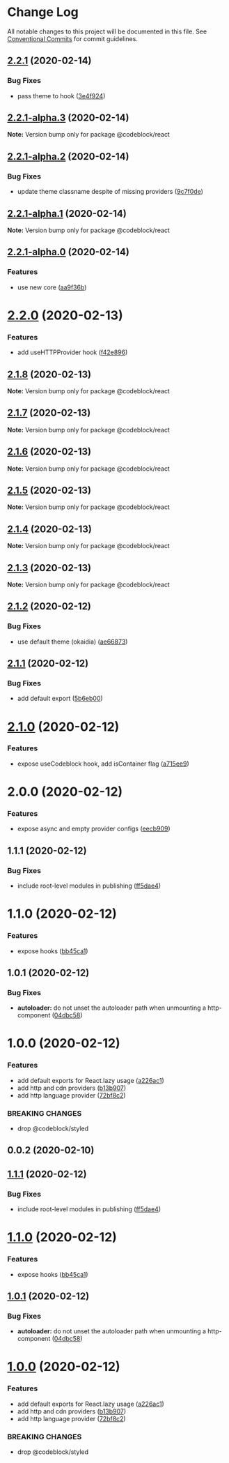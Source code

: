 # Change Log

All notable changes to this project will be documented in this file.
See [Conventional Commits](https://conventionalcommits.org) for commit guidelines.

## [2.2.1](https://github.com/codeblockjs/codeblock/compare/@codeblock/react@2.2.1-alpha.3...@codeblock/react@2.2.1) (2020-02-14)


### Bug Fixes

* pass theme to hook ([3e4f924](https://github.com/codeblockjs/codeblock/commit/3e4f9242de3f0bc828093b7d73a1b5f84f44f278))





## [2.2.1-alpha.3](https://github.com/codeblockjs/codeblock/compare/@codeblock/react@2.2.1-alpha.2...@codeblock/react@2.2.1-alpha.3) (2020-02-14)

**Note:** Version bump only for package @codeblock/react





## [2.2.1-alpha.2](https://github.com/codeblockjs/codeblock/compare/@codeblock/react@2.2.1-alpha.1...@codeblock/react@2.2.1-alpha.2) (2020-02-14)


### Bug Fixes

* update theme classname despite of missing providers ([9c7f0de](https://github.com/codeblockjs/codeblock/commit/9c7f0de70e341f91b1ef80257e5ab50591ac4ac8))





## [2.2.1-alpha.1](https://github.com/codeblockjs/codeblock/compare/@codeblock/react@2.2.1-alpha.0...@codeblock/react@2.2.1-alpha.1) (2020-02-14)

**Note:** Version bump only for package @codeblock/react





## [2.2.1-alpha.0](https://github.com/codeblockjs/codeblock/compare/@codeblock/react@2.2.0...@codeblock/react@2.2.1-alpha.0) (2020-02-14)


### Features

* use new core ([aa9f36b](https://github.com/codeblockjs/codeblock/commit/aa9f36bd38c8cb980aebf4adeb4fb472e1300747))





# [2.2.0](https://github.com/codeblockjs/codeblock/compare/@codeblock/react@2.1.8...@codeblock/react@2.2.0) (2020-02-13)


### Features

* add useHTTPProvider hook ([f42e896](https://github.com/codeblockjs/codeblock/commit/f42e896307dd9caa583472d7e1339a0c81cad1c2))





## [2.1.8](https://github.com/codeblockjs/codeblock/compare/@codeblock/react@2.1.7...@codeblock/react@2.1.8) (2020-02-13)

**Note:** Version bump only for package @codeblock/react





## [2.1.7](https://github.com/codeblockjs/codeblock/compare/@codeblock/react@2.1.6...@codeblock/react@2.1.7) (2020-02-13)

**Note:** Version bump only for package @codeblock/react





## [2.1.6](https://github.com/codeblockjs/codeblock/compare/@codeblock/react@2.1.5...@codeblock/react@2.1.6) (2020-02-13)

**Note:** Version bump only for package @codeblock/react





## [2.1.5](https://github.com/codeblockjs/codeblock/compare/@codeblock/react@2.1.4...@codeblock/react@2.1.5) (2020-02-13)

**Note:** Version bump only for package @codeblock/react





## [2.1.4](https://github.com/codeblockjs/codeblock/compare/@codeblock/react@2.1.3...@codeblock/react@2.1.4) (2020-02-13)

**Note:** Version bump only for package @codeblock/react





## [2.1.3](https://github.com/codeblockjs/codeblock/compare/@codeblock/react@2.1.2...@codeblock/react@2.1.3) (2020-02-13)

**Note:** Version bump only for package @codeblock/react





## [2.1.2](https://github.com/codeblockjs/codeblock/compare/@codeblock/react@2.1.1...@codeblock/react@2.1.2) (2020-02-12)


### Bug Fixes

* use default theme (okaidia) ([ae66873](https://github.com/codeblockjs/codeblock/commit/ae66873d3f763a95f3d26a4b676c96c8d8f2adc9))





## [2.1.1](https://github.com/codeblockjs/codeblock/compare/@codeblock/react@2.1.0...@codeblock/react@2.1.1) (2020-02-12)


### Bug Fixes

* add default export ([5b6eb00](https://github.com/codeblockjs/codeblock/commit/5b6eb00e318fbce8984d810aab7ba4c7d1ed908e))





# [2.1.0](https://github.com/codeblockjs/codeblock/compare/@codeblock/react@2.0.0...@codeblock/react@2.1.0) (2020-02-12)


### Features

* expose useCodeblock hook, add isContainer flag ([a715ee9](https://github.com/codeblockjs/codeblock/commit/a715ee9a425deef93f6bccc05ec2212f758da463))





# 2.0.0 (2020-02-12)


### Features

* expose async and empty provider configs ([eecb909](https://github.com/codeblockjs/codeblock/commit/eecb909e79dc2d199a0ddd95a306824f3af1894a))



## 1.1.1 (2020-02-12)


### Bug Fixes

* include root-level modules in publishing ([ff5dae4](https://github.com/codeblockjs/codeblock/commit/ff5dae4f59e82cd89693b630d1f6f661516b41cb))



# 1.1.0 (2020-02-12)


### Features

* expose hooks ([bb45ca1](https://github.com/codeblockjs/codeblock/commit/bb45ca1df8c8e75b1d7d1ca93b1c29f442a264e6))



## 1.0.1 (2020-02-12)


### Bug Fixes

* **autoloader:** do not unset the autoloader path when unmounting a http-component ([04dbc58](https://github.com/codeblockjs/codeblock/commit/04dbc5806c24fa58ac19e4818f4aa8e9669175ef))



# 1.0.0 (2020-02-12)


### Features

* add default exports for React.lazy usage ([a226ac1](https://github.com/codeblockjs/codeblock/commit/a226ac11338f407bc8f9035db109d55c25640227))
* add http and cdn providers ([b13b907](https://github.com/codeblockjs/codeblock/commit/b13b9076ca2a0ddf637bc2e102da6490f6b66a2e))
* add http language provider ([72bf8c2](https://github.com/codeblockjs/codeblock/commit/72bf8c2a2db8557a65fc39e009cd420561b507a2))


### BREAKING CHANGES

* drop @codeblock/styled



## 0.0.2 (2020-02-10)





## [1.1.1](https://github.com/codeblockjs/codeblock/compare/v1.1.0...v1.1.1) (2020-02-12)


### Bug Fixes

* include root-level modules in publishing ([ff5dae4](https://github.com/codeblockjs/codeblock/commit/ff5dae4f59e82cd89693b630d1f6f661516b41cb))





# [1.1.0](https://github.com/codeblockjs/codeblock/compare/v1.0.1...v1.1.0) (2020-02-12)


### Features

* expose hooks ([bb45ca1](https://github.com/codeblockjs/codeblock/commit/bb45ca1df8c8e75b1d7d1ca93b1c29f442a264e6))





## [1.0.1](https://github.com/codeblockjs/codeblock/compare/v1.0.0...v1.0.1) (2020-02-12)


### Bug Fixes

* **autoloader:** do not unset the autoloader path when unmounting a http-component ([04dbc58](https://github.com/codeblockjs/codeblock/commit/04dbc5806c24fa58ac19e4818f4aa8e9669175ef))





# [1.0.0](https://github.com/codeblockjs/codeblock/compare/v0.0.2...v1.0.0) (2020-02-12)


### Features

* add default exports for React.lazy usage ([a226ac1](https://github.com/codeblockjs/codeblock/commit/a226ac11338f407bc8f9035db109d55c25640227))
* add http and cdn providers ([b13b907](https://github.com/codeblockjs/codeblock/commit/b13b9076ca2a0ddf637bc2e102da6490f6b66a2e))
* add http language provider ([72bf8c2](https://github.com/codeblockjs/codeblock/commit/72bf8c2a2db8557a65fc39e009cd420561b507a2))


### BREAKING CHANGES

* drop @codeblock/styled
